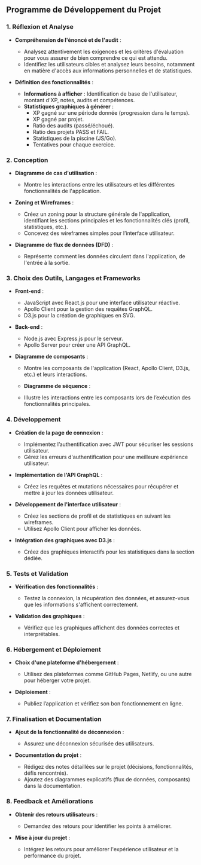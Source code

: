 ## Programme de Développement du Projet

### 1. Réflexion et Analyse

- **Compréhension de l'énoncé et de l'audit** :
  - Analysez attentivement les exigences et les critères d'évaluation pour vous assurer de bien comprendre ce qui est attendu.
  - Identifiez les utilisateurs cibles et analysez leurs besoins, notamment en matière d'accès aux informations personnelles et de statistiques.

- **Définition des fonctionnalités** :
  - **Informations à afficher** : Identification de base de l'utilisateur, montant d'XP, notes, audits et compétences.
  - **Statistiques graphiques à générer** :
    - XP gagné sur une période donnée (progression dans le temps).
    - XP gagné par projet.
    - Ratio des audits (passé/échoué).
    - Ratio des projets PASS et FAIL.
    - Statistiques de la piscine (JS/Go).
    - Tentatives pour chaque exercice.

### 2. Conception

- **Diagramme de cas d'utilisation** :
  - Montre les interactions entre les utilisateurs et les différentes fonctionnalités de l'application.

- **Zoning et Wireframes** :
  - Créez un zoning pour la structure générale de l'application, identifiant les sections principales et les fonctionnalités clés (profil, statistiques, etc.).
  - Concevez des wireframes simples pour l’interface utilisateur.

- **Diagramme de flux de données (DFD)** :
  - Représente comment les données circulent dans l'application, de l'entrée à la sortie.

### 3. Choix des Outils, Langages et Frameworks

- **Front-end** :
  - JavaScript avec React.js pour une interface utilisateur réactive.
  - Apollo Client pour la gestion des requêtes GraphQL.
  - D3.js pour la création de graphiques en SVG.

- **Back-end** :
  - Node.js avec Express.js pour le serveur.
  - Apollo Server pour créer une API GraphQL.

- **Diagramme de composants** :
  - Montre les composants de l'application (React, Apollo Client, D3.js, etc.) et leurs interactions.
  
  - **Diagramme de séquence** :
  - Illustre les interactions entre les composants lors de l’exécution des fonctionnalités principales.

### 4. Développement

- **Création de la page de connexion** :
  - Implémentez l’authentification avec JWT pour sécuriser les sessions utilisateur.
  - Gérez les erreurs d'authentification pour une meilleure expérience utilisateur.

- **Implémentation de l'API GraphQL** :
  - Créez les requêtes et mutations nécessaires pour récupérer et mettre à jour les données utilisateur.

- **Développement de l'interface utilisateur** :
  - Créez les sections de profil et de statistiques en suivant les wireframes.
  - Utilisez Apollo Client pour afficher les données.

- **Intégration des graphiques avec D3.js** :
  - Créez des graphiques interactifs pour les statistiques dans la section dédiée.

### 5. Tests et Validation

- **Vérification des fonctionnalités** :
  - Testez la connexion, la récupération des données, et assurez-vous que les informations s'affichent correctement.

- **Validation des graphiques** :
  - Vérifiez que les graphiques affichent des données correctes et interprétables.

### 6. Hébergement et Déploiement

- **Choix d'une plateforme d'hébergement** :
  - Utilisez des plateformes comme GitHub Pages, Netlify, ou une autre pour héberger votre projet.

- **Déploiement** :
  - Publiez l’application et vérifiez son bon fonctionnement en ligne.

### 7. Finalisation et Documentation

- **Ajout de la fonctionnalité de déconnexion** :
  - Assurez une déconnexion sécurisée des utilisateurs.

- **Documentation du projet** :
  - Rédigez des notes détaillées sur le projet (décisions, fonctionnalités, défis rencontrés).
  - Ajoutez des diagrammes explicatifs (flux de données, composants) dans la documentation.

### 8. Feedback et Améliorations

- **Obtenir des retours utilisateurs** :
  - Demandez des retours pour identifier les points à améliorer.

- **Mise à jour du projet** :
  - Intégrez les retours pour améliorer l'expérience utilisateur et la performance du projet.
